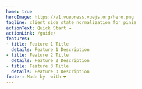 ```yaml
---
home: true
heroImage: https://v1.vuepress.vuejs.org/hero.png
tagline: client side state normalization for pinia
actionText: Quick Start →
actionLink: /guide/
features:
- title: Feature 1 Title
  details: Feature 1 Description
- title: Feature 2 Title
  details: Feature 2 Description
- title: Feature 3 Title
  details: Feature 3 Description
footer: Made by  with ❤️
---
```

